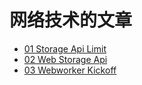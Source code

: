 # 网络技术的文章

* [01 Storage Api Limit](01-storage-api-limit.md)
* [02 Web Storage Api](02-web-storage-api.md)
* [03 Webworker Kickoff](03-webworker-kickoff.md)
